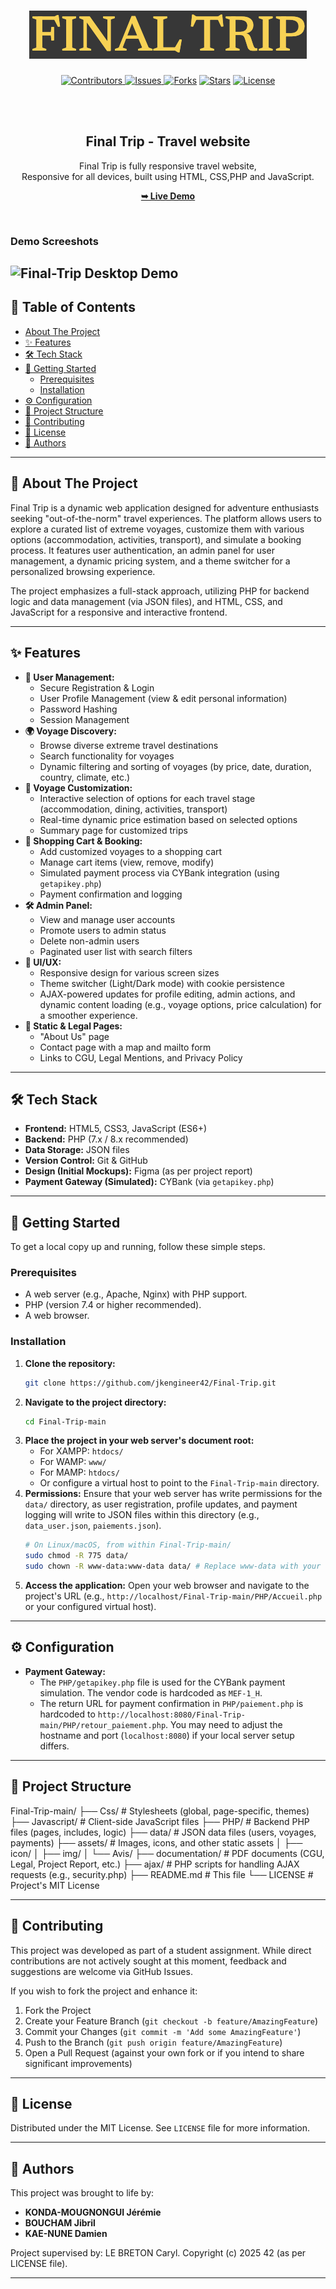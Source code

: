 <div align="center">
<h1 align="center">
  <img src="documentation/readme-images/logo.png" />
</h1>
<p align="center">
  <a href="https://github.com/jkengineer42/Final-Trip">
    <img src="https://img.shields.io/github/contributors/jkengineer42/Final-Trip.svg?style=for-the-badge" alt="Contributors" /> </a>
  <a href="https://github.com/jkengineer42/Final-Trip/issues">
    <img alt="Issues" src="https://img.shields.io/github/issues/jkengineer42/Final-Trip?style=for-the-badge">
    </a>
  <a href="https://github.com/jkengineer42/Final-Trip/network/members">
    <img alt="Forks" src="https://img.shields.io/github/forks/jkengineer42/Final-Trip.svg?style=for-the-badge"></a>
  <a href="https://github.com/jkengineer42/Final-Trip/stargazers">
    <img alt="Stars" src="https://img.shields.io/github/stars/jkengineer42/Final-Trip.svg?style=for-the-badge"></a>
  <a href="https://raw.githubusercontent.com/jkengineer42/Final-Trip/main/LICENSE">
    <img src="https://img.shields.io/badge/License-MIT-blue?style=for-the-badge" alt="License" /> </a>
</p>

<br />
<br />

  <h2 align="center">Final Trip - Travel website</h2>

  Final Trip is fully responsive travel website, <br />Responsive for all devices, built using HTML, CSS,PHP and JavaScript.

  <a href="#"><strong>➥ Live Demo</strong></a>

</div>

<br />

### Demo Screeshots

![Final-Trip Desktop Demo](#)
---

## 📜 Table of Contents

- [About The Project](#-about-the-project)
- [✨ Features](#-features)
- [🛠️ Tech Stack](#️-tech-stack)
- [🚀 Getting Started](#-getting-started)
  - [Prerequisites](#prerequisites)
  - [Installation](#installation)
- [⚙️ Configuration](#️-configuration)
- [📂 Project Structure](#-project-structure)
- [🤝 Contributing](#-contributing)
- [📄 License](#-license)
- [👥 Authors](#-authors)

---

## 📖 About The Project

Final Trip is a dynamic web application designed for adventure enthusiasts seeking "out-of-the-norm" travel experiences. The platform allows users to explore a curated list of extreme voyages, customize them with various options (accommodation, activities, transport), and simulate a booking process. It features user authentication, an admin panel for user management, a dynamic pricing system, and a theme switcher for a personalized browsing experience.

The project emphasizes a full-stack approach, utilizing PHP for backend logic and data management (via JSON files), and HTML, CSS, and JavaScript for a responsive and interactive frontend.

---

## ✨ Features

*   **👤 User Management:**
    *   Secure Registration & Login
    *   User Profile Management (view & edit personal information)
    *   Password Hashing
    *   Session Management
*   **🌍 Voyage Discovery:**
    *   Browse diverse extreme travel destinations
    *   Search functionality for voyages
    *   Dynamic filtering and sorting of voyages (by price, date, duration, country, climate, etc.)
*   **🎨 Voyage Customization:**
    *   Interactive selection of options for each travel stage (accommodation, dining, activities, transport)
    *   Real-time dynamic price estimation based on selected options
    *   Summary page for customized trips
*   **🛒 Shopping Cart & Booking:**
    *   Add customized voyages to a shopping cart
    *   Manage cart items (view, remove, modify)
    *   Simulated payment process via CYBank integration (using `getapikey.php`)
    *   Payment confirmation and logging
*   **🛠️ Admin Panel:**
    *   View and manage user accounts
    *   Promote users to admin status
    *   Delete non-admin users
    *   Paginated user list with search filters
*   **🎨 UI/UX:**
    *   Responsive design for various screen sizes
    *   Theme switcher (Light/Dark mode) with cookie persistence
    *   AJAX-powered updates for profile editing, admin actions, and dynamic content loading (e.g., voyage options, price calculation) for a smoother experience.
*   **📄 Static & Legal Pages:**
    *   "About Us" page
    *   Contact page with a map and mailto form
    *   Links to CGU, Legal Mentions, and Privacy Policy

---

## 🛠️ Tech Stack

*   **Frontend:** HTML5, CSS3, JavaScript (ES6+)
*   **Backend:** PHP (7.x / 8.x recommended)
*   **Data Storage:** JSON files
*   **Version Control:** Git & GitHub
*   **Design (Initial Mockups):** Figma (as per project report)
*   **Payment Gateway (Simulated):** CYBank (via `getapikey.php`)

---

## 🚀 Getting Started

To get a local copy up and running, follow these simple steps.

### Prerequisites

*   A web server (e.g., Apache, Nginx) with PHP support.
*   PHP (version 7.4 or higher recommended).
*   A web browser.

### Installation

1.  **Clone the repository:**
    ```sh
    git clone https://github.com/jkengineer42/Final-Trip.git
    ```
2.  **Navigate to the project directory:**
    ```sh
    cd Final-Trip-main
    ```
3.  **Place the project in your web server's document root:**
    *   For XAMPP: `htdocs/`
    *   For WAMP: `www/`
    *   For MAMP: `htdocs/`
    *   Or configure a virtual host to point to the `Final-Trip-main` directory.
4.  **Permissions:**
    Ensure that your web server has write permissions for the `data/` directory, as user registration, profile updates, and payment logging will write to JSON files within this directory (e.g., `data_user.json`, `paiements.json`).
    ```sh
    # On Linux/macOS, from within Final-Trip-main/
    sudo chmod -R 775 data/
    sudo chown -R www-data:www-data data/ # Replace www-data with your web server's user/group
    ```
5.  **Access the application:**
    Open your web browser and navigate to the project's URL (e.g., `http://localhost/Final-Trip-main/PHP/Accueil.php` or your configured virtual host).

---

## ⚙️ Configuration

*   **Payment Gateway:**
    *   The `PHP/getapikey.php` file is used for the CYBank payment simulation. The vendor code is hardcoded as `MEF-1_H`.
    *   The return URL for payment confirmation in `PHP/paiement.php` is hardcoded to `http://localhost:8080/Final-Trip-main/PHP/retour_paiement.php`. You may need to adjust the hostname and port (`localhost:8080`) if your local server setup differs.

---

## 📂 Project Structure
Final-Trip-main/
├── Css/ # Stylesheets (global, page-specific, themes)
├── Javascript/ # Client-side JavaScript files
├── PHP/ # Backend PHP files (pages, includes, logic)
├── data/ # JSON data files (users, voyages, payments)
├── assets/ # Images, icons, and other static assets
│ ├── icon/
│ ├── img/
│ └── Avis/
├── documentation/ # PDF documents (CGU, Legal, Project Report, etc.)
├── ajax/ # PHP scripts for handling AJAX requests (e.g., security.php)
├── README.md # This file
└── LICENSE # Project's MIT License

---

## 🤝 Contributing

This project was developed as part of a student assignment. While direct contributions are not actively sought at this moment, feedback and suggestions are welcome via GitHub Issues.

If you wish to fork the project and enhance it:

1.  Fork the Project
2.  Create your Feature Branch (`git checkout -b feature/AmazingFeature`)
3.  Commit your Changes (`git commit -m 'Add some AmazingFeature'`)
4.  Push to the Branch (`git push origin feature/AmazingFeature`)
5.  Open a Pull Request (against your own fork or if you intend to share significant improvements)

---

## 📄 License

Distributed under the MIT License. See `LICENSE` file for more information.

---

## 👥 Authors

This project was brought to life by:

*   **KONDA-MOUGNONGUI Jérémie**
*   **BOUCHAM Jibril**
*   **KAE-NUNE Damien**

Project supervised by: LE BRETON Caryl.
Copyright (c) 2025 42 (as per LICENSE file).

---
